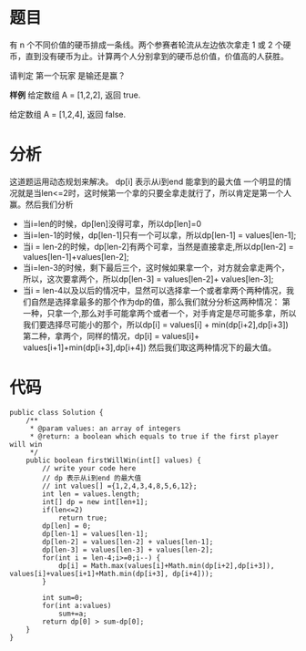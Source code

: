 # 题目
有 n 个不同价值的硬币排成一条线。两个参赛者轮流从左边依次拿走 1 或 2 个硬币，直到没有硬币为止。计算两个人分别拿到的硬币总价值，价值高的人获胜。

请判定 第一个玩家 是输还是赢？

**样例**
给定数组 A = [1,2,2], 返回 true.

给定数组 A = [1,2,4], 返回 false.

# 分析
这道题运用动态规划来解决。
dp[i] 表示从i到end 能拿到的最大值
一个明显的情况就是当len<=2时，这时候第一个拿的只要全拿走就行了，所以肯定是第一个人赢。然后我们分析
* 当i=len的时候，dp[len]没得可拿，所以dp[len]=0
* 当i=len-1的时候，dp[len-1]只有一个可以拿，所以dp[len-1] = values[len-1];
* 当i = len-2的时候，dp[len-2]有两个可拿，当然是直接拿走,所以dp[len-2] = values[len-1]+values[len-2];
* 当i=len-3的时候，剩下最后三个，这时候如果拿一个，对方就会拿走两个，所以，这次要拿两个，所以dp[len-3] = values[len-2]+ values[len-3];
* 当i = len-4以及以后的情况中，显然可以选择拿一个或者拿两个两种情况，我们自然是选择拿最多的那个作为dp的值，那么我们就分分析这两种情况：
第一种，只拿一个,那么对手可能拿两个或者一个，对手肯定是尽可能多拿，所以我们要选择尽可能小的那个，所以dp[i] = values[i] + min(dp[i+2],dp[i+3])
第二种，拿两个，同样的情况，dp[i] = values[i]+ values[i+1]+min(dp[i+3],dp[i+4])
然后我们取这两种情况下的最大值。

# 代码
```
public class Solution {
    /**
     * @param values: an array of integers
     * @return: a boolean which equals to true if the first player will win
     */
    public boolean firstWillWin(int[] values) {
        // write your code here
        // dp 表示从i到end 的最大值  
        // int values[] ={1,2,4,3,4,8,5,6,12};  
        int len = values.length;
        int[] dp = new int[len+1];
        if(len<=2)
        	return true;
        dp[len] = 0;
        dp[len-1] = values[len-1];
        dp[len-2] = values[len-2] + values[len-1];
        dp[len-3] = values[len-3] + values[len-2];
        for(int i = len-4;i>=0;i--) {
        	dp[i] = Math.max(values[i]+Math.min(dp[i+2],dp[i+3]), values[i]+values[i+1]+Math.min(dp[i+3], dp[i+4]));
        }
        
        int sum=0;
        for(int a:values)
        	sum+=a;
        return dp[0] > sum-dp[0]; 
    }
}
```
